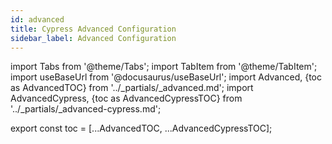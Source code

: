 ```yaml
---
id: advanced
title: Cypress Advanced Configuration
sidebar_label: Advanced Configuration
---
```


import Tabs from '@theme/Tabs';
import TabItem from '@theme/TabItem';
import useBaseUrl from '@docusaurus/useBaseUrl';
import Advanced, {toc as AdvancedTOC} from '../_partials/_advanced.md';
import AdvancedCypress, {toc as AdvancedCypressTOC} from '../_partials/_advanced-cypress.md';

<Advanced />
<AdvancedCypress />

<!-- Using partials breaks table of contents. Using this workaround to get it working again. -->
export const toc = [...AdvancedTOC, ...AdvancedCypressTOC];